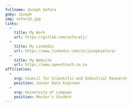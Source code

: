 ```yaml
---
fullname: Joseph Sefara
goby: Joseph
img: sefara3.jpg
links:
  -
    title: My Work
    url: https://gitlab.com/sefaratj/
  -
    title: My Linkedin
    url: https://www.linkedin.com/in/josephsefara/
  -
    title: My Website
    url: https://www.speechtech.co.za
affiliation:
  -
    org: Council for Scientific and Industrial Research
    position: Junior Data Engineer
  -
    org: University of Limpopo
    position: Master's Student
---
```

